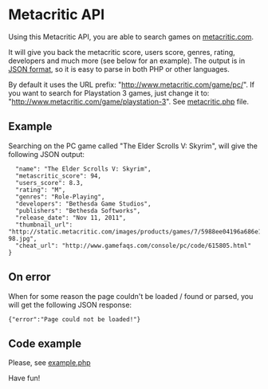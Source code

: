 Metacritic API
==============
Using this Metacritic API, you are able to search games on [metacritic.com](http://www.metacritic.com).

It will give you back the metacritic score, users score, genres, rating, developers and much more (see below for an example).
The output is in [JSON format](http://us.php.net/manual/en/function.json-decode.php), so it is easy to parse in both PHP or other languages.

By default it uses the URL prefix: "http://www.metacritic.com/game/pc/". If you want to search for Playstation 3 games, just change it to:
"http://www.metacritic.com/game/playstation-3". See [metacritic.php](metacritic.php) file.


Example
-------
Searching on the PC game called "The Elder Scrolls V: Skyrim", 
will give the following JSON output:


```{
  "name": "The Elder Scrolls V: Skyrim",
  "metascritic_score": 94,
  "users_score": 8.3,
  "rating": "M",
  "genres": "Role-Playing",
  "developers": "Bethesda Game Studios",
  "publishers": "Bethesda Softworks",
  "release_date": "Nov 11, 2011",
  "thumbnail_url": "http://static.metacritic.com/images/products/games/7/5988ee04196a686e107b46174f94a3ae-98.jpg",
  "cheat_url": "http://www.gamefaqs.com/console/pc/code/615805.html"
}
```

On error
--------
When for some reason the page couldn't be loaded / found or parsed, you will get the following JSON response:

```
{"error":"Page could not be loaded!"}
```

Code example
------------
Please, see [example.php](example.php)

Have fun!

